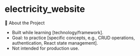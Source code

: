 # electricity_website
🚀 About the Project

- Built while learning [technology/framework].
- Goal: to practice [specific concepts, e.g., CRUD operations, authentication, React state management].
- Not intended for production use.
